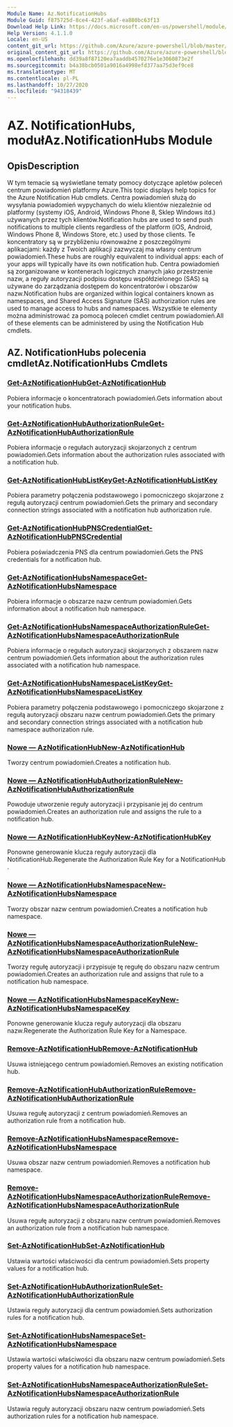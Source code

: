 ```yaml
---
Module Name: Az.NotificationHubs
Module Guid: f875725d-8ce4-423f-a6af-ea880bc63f13
Download Help Link: https://docs.microsoft.com/en-us/powershell/module/az.notificationhubs
Help Version: 4.1.1.0
Locale: en-US
content_git_url: https://github.com/Azure/azure-powershell/blob/master/src/NotificationHubs/NotificationHubs/help/Az.NotificationHubs.md
original_content_git_url: https://github.com/Azure/azure-powershell/blob/master/src/NotificationHubs/NotificationHubs/help/Az.NotificationHubs.md
ms.openlocfilehash: dd39a8f87120ea7aaddb4570276e1e3060873e2f
ms.sourcegitcommit: b4a38bcb0501a9016a4998efd377aa75d3ef9ce8
ms.translationtype: MT
ms.contentlocale: pl-PL
ms.lasthandoff: 10/27/2020
ms.locfileid: "94318439"
---
```

# <span data-ttu-id="48777-101">AZ. NotificationHubs, moduł</span><span class="sxs-lookup"><span data-stu-id="48777-101">Az.NotificationHubs Module</span></span>
## <span data-ttu-id="48777-102">Opis</span><span class="sxs-lookup"><span data-stu-id="48777-102">Description</span></span>
<span data-ttu-id="48777-103">W tym temacie są wyświetlane tematy pomocy dotyczące apletów poleceń centrum powiadomień platformy Azure.</span><span class="sxs-lookup"><span data-stu-id="48777-103">This topic displays help topics for the Azure Notification Hub cmdlets.</span></span> <span data-ttu-id="48777-104">Centra powiadomień służą do wysyłania powiadomień wypychanych do wielu klientów niezależnie od platformy (systemy iOS, Android, Windows Phone 8, Sklep Windows itd.) używanych przez tych klientów.</span><span class="sxs-lookup"><span data-stu-id="48777-104">Notification hubs are used to send push notifications to multiple clients regardless of the platform (iOS, Android, Windows Phone 8, Windows Store, etc.) used by those clients.</span></span> <span data-ttu-id="48777-105">Te koncentratory są w przybliżeniu równoważne z poszczególnymi aplikacjami: każdy z Twoich aplikacji zazwyczaj ma własny centrum powiadomień.</span><span class="sxs-lookup"><span data-stu-id="48777-105">These hubs are roughly equivalent to individual apps: each of your apps will typically have its own notification hub.</span></span> <span data-ttu-id="48777-106">Centra powiadomień są zorganizowane w kontenerach logicznych znanych jako przestrzenie nazw, a reguły autoryzacji podpisu dostępu współdzielonego (SAS) są używane do zarządzania dostępem do koncentratorów i obszarów nazw.</span><span class="sxs-lookup"><span data-stu-id="48777-106">Notification hubs are organized within logical containers known as namespaces, and Shared Access Signature (SAS) authorization rules are used to manage access to hubs and namespaces.</span></span> <span data-ttu-id="48777-107">Wszystkie te elementy można administrować za pomocą poleceń cmdlet centrum powiadomień.</span><span class="sxs-lookup"><span data-stu-id="48777-107">All of these elements can be administered by using the Notification Hub cmdlets.</span></span>

## <span data-ttu-id="48777-108">AZ. NotificationHubs polecenia cmdlet</span><span class="sxs-lookup"><span data-stu-id="48777-108">Az.NotificationHubs Cmdlets</span></span>
### [<span data-ttu-id="48777-109">Get-AzNotificationHub</span><span class="sxs-lookup"><span data-stu-id="48777-109">Get-AzNotificationHub</span></span>](Get-AzNotificationHub.md)
<span data-ttu-id="48777-110">Pobiera informacje o koncentratorach powiadomień.</span><span class="sxs-lookup"><span data-stu-id="48777-110">Gets information about your notification hubs.</span></span>

### [<span data-ttu-id="48777-111">Get-AzNotificationHubAuthorizationRule</span><span class="sxs-lookup"><span data-stu-id="48777-111">Get-AzNotificationHubAuthorizationRule</span></span>](Get-AzNotificationHubAuthorizationRule.md)
<span data-ttu-id="48777-112">Pobiera informacje o regułach autoryzacji skojarzonych z centrum powiadomień.</span><span class="sxs-lookup"><span data-stu-id="48777-112">Gets information about the authorization rules associated with a notification hub.</span></span>

### [<span data-ttu-id="48777-113">Get-AzNotificationHubListKey</span><span class="sxs-lookup"><span data-stu-id="48777-113">Get-AzNotificationHubListKey</span></span>](Get-AzNotificationHubListKey.md)
<span data-ttu-id="48777-114">Pobiera parametry połączenia podstawowego i pomocniczego skojarzone z regułą autoryzacji centrum powiadomień.</span><span class="sxs-lookup"><span data-stu-id="48777-114">Gets the primary and secondary connection strings associated with a notification hub authorization rule.</span></span>

### [<span data-ttu-id="48777-115">Get-AzNotificationHubPNSCredential</span><span class="sxs-lookup"><span data-stu-id="48777-115">Get-AzNotificationHubPNSCredential</span></span>](Get-AzNotificationHubPNSCredential.md)
<span data-ttu-id="48777-116">Pobiera poświadczenia PNS dla centrum powiadomień.</span><span class="sxs-lookup"><span data-stu-id="48777-116">Gets the PNS credentials for a notification hub.</span></span>

### [<span data-ttu-id="48777-117">Get-AzNotificationHubsNamespace</span><span class="sxs-lookup"><span data-stu-id="48777-117">Get-AzNotificationHubsNamespace</span></span>](Get-AzNotificationHubsNamespace.md)
<span data-ttu-id="48777-118">Pobiera informacje o obszarze nazw centrum powiadomień.</span><span class="sxs-lookup"><span data-stu-id="48777-118">Gets information about a notification hub namespace.</span></span>

### [<span data-ttu-id="48777-119">Get-AzNotificationHubsNamespaceAuthorizationRule</span><span class="sxs-lookup"><span data-stu-id="48777-119">Get-AzNotificationHubsNamespaceAuthorizationRule</span></span>](Get-AzNotificationHubsNamespaceAuthorizationRule.md)
<span data-ttu-id="48777-120">Pobiera informacje o regułach autoryzacji skojarzonych z obszarem nazw centrum powiadomień.</span><span class="sxs-lookup"><span data-stu-id="48777-120">Gets information about the authorization rules associated with a notification hub namespace.</span></span>

### [<span data-ttu-id="48777-121">Get-AzNotificationHubsNamespaceListKey</span><span class="sxs-lookup"><span data-stu-id="48777-121">Get-AzNotificationHubsNamespaceListKey</span></span>](Get-AzNotificationHubsNamespaceListKey.md)
<span data-ttu-id="48777-122">Pobiera parametry połączenia podstawowego i pomocniczego skojarzone z regułą autoryzacji obszaru nazw centrum powiadomień.</span><span class="sxs-lookup"><span data-stu-id="48777-122">Gets the primary and secondary connection strings associated with a notification hub namespace authorization rule.</span></span>

### [<span data-ttu-id="48777-123">Nowe — AzNotificationHub</span><span class="sxs-lookup"><span data-stu-id="48777-123">New-AzNotificationHub</span></span>](New-AzNotificationHub.md)
<span data-ttu-id="48777-124">Tworzy centrum powiadomień.</span><span class="sxs-lookup"><span data-stu-id="48777-124">Creates a notification hub.</span></span>

### [<span data-ttu-id="48777-125">Nowe — AzNotificationHubAuthorizationRule</span><span class="sxs-lookup"><span data-stu-id="48777-125">New-AzNotificationHubAuthorizationRule</span></span>](New-AzNotificationHubAuthorizationRule.md)
<span data-ttu-id="48777-126">Powoduje utworzenie reguły autoryzacji i przypisanie jej do centrum powiadomień.</span><span class="sxs-lookup"><span data-stu-id="48777-126">Creates an authorization rule and assigns the rule to a notification hub.</span></span>

### [<span data-ttu-id="48777-127">Nowe — AzNotificationHubKey</span><span class="sxs-lookup"><span data-stu-id="48777-127">New-AzNotificationHubKey</span></span>](New-AzNotificationHubKey.md)
<span data-ttu-id="48777-128">Ponowne generowanie klucza reguły autoryzacji dla NotificationHub.</span><span class="sxs-lookup"><span data-stu-id="48777-128">Regenerate the Authorization Rule Key for a NotificationHub .</span></span>

### [<span data-ttu-id="48777-129">Nowe — AzNotificationHubsNamespace</span><span class="sxs-lookup"><span data-stu-id="48777-129">New-AzNotificationHubsNamespace</span></span>](New-AzNotificationHubsNamespace.md)
<span data-ttu-id="48777-130">Tworzy obszar nazw centrum powiadomień.</span><span class="sxs-lookup"><span data-stu-id="48777-130">Creates a notification hub namespace.</span></span>

### [<span data-ttu-id="48777-131">Nowe — AzNotificationHubsNamespaceAuthorizationRule</span><span class="sxs-lookup"><span data-stu-id="48777-131">New-AzNotificationHubsNamespaceAuthorizationRule</span></span>](New-AzNotificationHubsNamespaceAuthorizationRule.md)
<span data-ttu-id="48777-132">Tworzy regułę autoryzacji i przypisuje tę regułę do obszaru nazw centrum powiadomień.</span><span class="sxs-lookup"><span data-stu-id="48777-132">Creates an authorization rule and assigns that rule to a notification hub namespace.</span></span>

### [<span data-ttu-id="48777-133">Nowe — AzNotificationHubsNamespaceKey</span><span class="sxs-lookup"><span data-stu-id="48777-133">New-AzNotificationHubsNamespaceKey</span></span>](New-AzNotificationHubsNamespaceKey.md)
<span data-ttu-id="48777-134">Ponowne generowanie klucza reguły autoryzacji dla obszaru nazw.</span><span class="sxs-lookup"><span data-stu-id="48777-134">Regenerate the Authorization Rule Key for a Namespace.</span></span>

### [<span data-ttu-id="48777-135">Remove-AzNotificationHub</span><span class="sxs-lookup"><span data-stu-id="48777-135">Remove-AzNotificationHub</span></span>](Remove-AzNotificationHub.md)
<span data-ttu-id="48777-136">Usuwa istniejącego centrum powiadomień.</span><span class="sxs-lookup"><span data-stu-id="48777-136">Removes an existing notification hub.</span></span>

### [<span data-ttu-id="48777-137">Remove-AzNotificationHubAuthorizationRule</span><span class="sxs-lookup"><span data-stu-id="48777-137">Remove-AzNotificationHubAuthorizationRule</span></span>](Remove-AzNotificationHubAuthorizationRule.md)
<span data-ttu-id="48777-138">Usuwa regułę autoryzacji z centrum powiadomień.</span><span class="sxs-lookup"><span data-stu-id="48777-138">Removes an authorization rule from a notification hub.</span></span>

### [<span data-ttu-id="48777-139">Remove-AzNotificationHubsNamespace</span><span class="sxs-lookup"><span data-stu-id="48777-139">Remove-AzNotificationHubsNamespace</span></span>](Remove-AzNotificationHubsNamespace.md)
<span data-ttu-id="48777-140">Usuwa obszar nazw centrum powiadomień.</span><span class="sxs-lookup"><span data-stu-id="48777-140">Removes a notification hub namespace.</span></span>

### [<span data-ttu-id="48777-141">Remove-AzNotificationHubsNamespaceAuthorizationRule</span><span class="sxs-lookup"><span data-stu-id="48777-141">Remove-AzNotificationHubsNamespaceAuthorizationRule</span></span>](Remove-AzNotificationHubsNamespaceAuthorizationRule.md)
<span data-ttu-id="48777-142">Usuwa regułę autoryzacji z obszaru nazw centrum powiadomień.</span><span class="sxs-lookup"><span data-stu-id="48777-142">Removes an authorization rule from a notification hub namespace.</span></span>

### [<span data-ttu-id="48777-143">Set-AzNotificationHub</span><span class="sxs-lookup"><span data-stu-id="48777-143">Set-AzNotificationHub</span></span>](Set-AzNotificationHub.md)
<span data-ttu-id="48777-144">Ustawia wartości właściwości dla centrum powiadomień.</span><span class="sxs-lookup"><span data-stu-id="48777-144">Sets property values for a notification hub.</span></span>

### [<span data-ttu-id="48777-145">Set-AzNotificationHubAuthorizationRule</span><span class="sxs-lookup"><span data-stu-id="48777-145">Set-AzNotificationHubAuthorizationRule</span></span>](Set-AzNotificationHubAuthorizationRule.md)
<span data-ttu-id="48777-146">Ustawia reguły autoryzacji dla centrum powiadomień.</span><span class="sxs-lookup"><span data-stu-id="48777-146">Sets authorization rules for a notification hub.</span></span>

### [<span data-ttu-id="48777-147">Set-AzNotificationHubsNamespace</span><span class="sxs-lookup"><span data-stu-id="48777-147">Set-AzNotificationHubsNamespace</span></span>](Set-AzNotificationHubsNamespace.md)
<span data-ttu-id="48777-148">Ustawia wartości właściwości dla obszaru nazw centrum powiadomień.</span><span class="sxs-lookup"><span data-stu-id="48777-148">Sets property values for a notification hub namespace.</span></span>

### [<span data-ttu-id="48777-149">Set-AzNotificationHubsNamespaceAuthorizationRule</span><span class="sxs-lookup"><span data-stu-id="48777-149">Set-AzNotificationHubsNamespaceAuthorizationRule</span></span>](Set-AzNotificationHubsNamespaceAuthorizationRule.md)
<span data-ttu-id="48777-150">Ustawia reguły autoryzacji obszaru nazw centrum powiadomień.</span><span class="sxs-lookup"><span data-stu-id="48777-150">Sets authorization rules for a notification hub namespace.</span></span>

